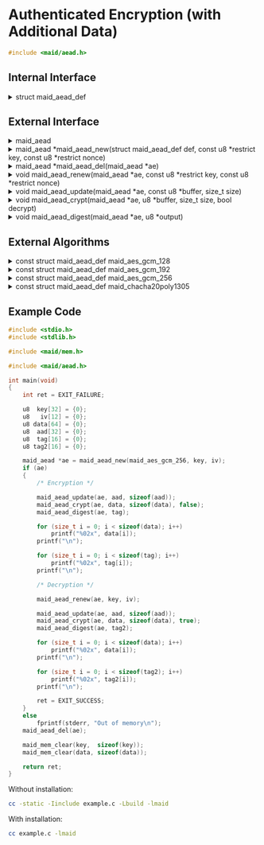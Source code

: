 <!---
 *  This file is part of libmaid
 *
 *  Libmaid is free software; you can redistribute it and/or
 *  modify it under the terms of the GNU Lesser General Public
 *  License as published by the Free Software Foundation; either
 *  version 2.1 of the License, or (at your option) any later version.
 *
 *  Libmaid is distributed in the hope that it will be useful,
 *  but WITHOUT ANY WARRANTY; without even the implied warranty of
 *  MERCHANTABILITY or FITNESS FOR A PARTICULAR PURPOSE.
 *  See the GNU Lesser General Public License for more details.
 *
 *  You should have received a copy of the GNU Lesser General Public
 *  License along with libmaid; if not, see <https://www.gnu.org/licenses/>.
--->

# Authenticated Encryption (with Additional Data)

```c
#include <maid/aead.h>
```

## Internal Interface

<details>
<summary>struct maid_aead_def</summary>
Type that defines a AEAD construction

</details>

## External Interface

<details>
<summary>maid_aead</summary>
Opaque type that contains the state of a AEAD

</details>

<details>
<summary>maid_aead *maid_aead_new(struct maid_aead_def def,
                                  const u8 *restrict key,
                                  const u8 *restrict nonce)</summary>
Creates an AEAD instance

### Parameters
| name    | description          |
|---------|----------------------|
| def     | Algorithm definition |
| key     | Algorithm-dependent  |
| nonce   | Algorithm-dependent  |

### Return value
| case    | description        |
|---------|--------------------|
| Success | maid_aead instance |
| Failure | NULL               |

</details>

<details>
<summary>maid_aead *maid_aead_del(maid_aead *ae)</summary>
Deletes an AEAD instance

### Parameters
| name | description        |
|------|--------------------|
| ae   | maid_aead instance |

### Return value
| case   | description |
|--------|-------------|
| Always | NULL        |

</details>

<details>
<summary>void maid_aead_renew(maid_aead *ae, const u8 *restrict key,
                              const u8 *restrict nonce)</summary>
Recreates an AEAD instance

### Parameters
| name    | description          |
|---------|----------------------|
| ae      | maid_aead instance   |
| key     | Algorithm-dependent  |
| nonce   | Algorithm-dependent  |

</details>

<details>
<summary>void maid_aead_update(maid_aead *ae,
                               const u8 *buffer, size_t size)</summary>
Updates the AEAD state with additional data (Step 1)

### Parameters
| name   | description           |
|--------|-----------------------|
| ae     | maid_aead instance    |
| buffer | Data to be read       |
| size   | Size of the operation |

</details>

<details>
<summary>void maid_aead_crypt(maid_aead *ae,
                              u8 *buffer, size_t size, bool decrypt)</summary>
Encrypts/Decrypts data, and updates the AEAD state (Step 2, locks Step 1)

### Parameters
| name    | description               |
|---------|---------------------------|
| ae      | maid_aead instance        |
| buffer  | Memory to be ciphered     |
| size    | Size of the operation     |
| decrypt | Encrypt/Decrypt operation |

</details>

<details>
<summary>void maid_aead_digest(maid_aead *ae, u8 *output)</summary>
Outputs the authentication tag (Step 3, ending the AEAD instance)

### Parameters
| name   | description            |
|--------|------------------------|
| ae     | maid_aead instance     |
| output | Block to be written on |

</details>

## External Algorithms

<details>
<summary>const struct maid_aead_def maid_aes_gcm_128</summary>
AES-128 on GCM mode (NIST)

### Parameters
| name   | description  |
|--------|--------------|
| key    | 128-bit key  |
| nonce  | 96-bit nonce |
</details>

<details>
<summary>const struct maid_aead_def maid_aes_gcm_192</summary>
AES-192 on GCM mode (NIST)

### Parameters
| name   | description  |
|--------|--------------|
| key    | 192-bit key  |
| nonce  | 96-bit nonce |
</details>

<details>
<summary>const struct maid_aead_def maid_aes_gcm_256</summary>
AES-256 on GCM mode (NIST)

### Parameters
| name   | description  |
|--------|--------------|
| key    | 256-bit key  |
| nonce  | 96-bit nonce |
</details>

<details>
<summary>const struct maid_aead_def maid_chacha20poly1305</summary>
Chacha20 with Poly1305 (IETF)

### Parameters
| name   | description  |
|--------|--------------|
| key    | 256-bit key  |
| nonce  | 96-bit nonce |
</details>

## Example Code

```c
#include <stdio.h>
#include <stdlib.h>

#include <maid/mem.h>

#include <maid/aead.h>

int main(void)
{
    int ret = EXIT_FAILURE;

    u8  key[32] = {0};
    u8   iv[12] = {0};
    u8 data[64] = {0};
    u8  aad[32] = {0};
    u8  tag[16] = {0};
    u8 tag2[16] = {0};

    maid_aead *ae = maid_aead_new(maid_aes_gcm_256, key, iv);
    if (ae)
    {
        /* Encryption */

        maid_aead_update(ae, aad, sizeof(aad));
        maid_aead_crypt(ae, data, sizeof(data), false);
        maid_aead_digest(ae, tag);

        for (size_t i = 0; i < sizeof(data); i++)
            printf("%02x", data[i]);
        printf("\n");

        for (size_t i = 0; i < sizeof(tag); i++)
            printf("%02x", tag[i]);
        printf("\n");

        /* Decryption */

        maid_aead_renew(ae, key, iv);

        maid_aead_update(ae, aad, sizeof(aad));
        maid_aead_crypt(ae, data, sizeof(data), true);
        maid_aead_digest(ae, tag2);

        for (size_t i = 0; i < sizeof(data); i++)
            printf("%02x", data[i]);
        printf("\n");

        for (size_t i = 0; i < sizeof(tag2); i++)
            printf("%02x", tag2[i]);
        printf("\n");

        ret = EXIT_SUCCESS;
    }
    else
        fprintf(stderr, "Out of memory\n");
    maid_aead_del(ae);

    maid_mem_clear(key,  sizeof(key));
    maid_mem_clear(data, sizeof(data));

    return ret;
}
```

Without installation:
```sh
cc -static -Iinclude example.c -Lbuild -lmaid
```

With installation:
```sh
cc example.c -lmaid
```
